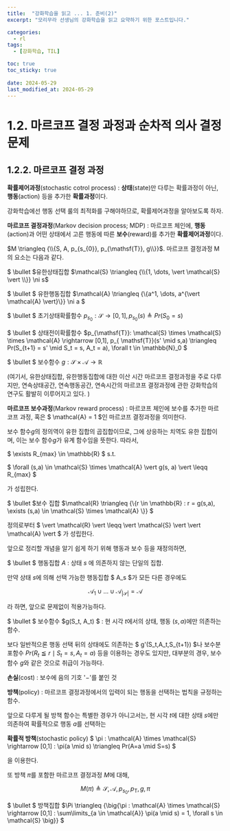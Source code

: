 ```yaml
---
title:  "강화학습을 읽고 ... 1. 준비(2)"
excerpt: "모리무라 선생님의 강화학습을 읽고 요약하기 위한 포스트입니다."

categories:
  - rl
tags:
  - [강화학습, TIL]

toc: true
toc_sticky: true
 
date: 2024-05-29
last_modified_at: 2024-05-29
---
```


# 1.2. 마르코프 결정 과정과 순차적 의사 결정 문제

## 1.2.2. 마르코프 결정 과정

__확률제어과정__(stochastic cotrol process) : __상태__(state)만 다루는 확률과정이 아닌, __행동__(action) 등을 추가한 **확률과정**이다.

강화학습에선 행동 선택 룰의 최적화를 구해야하므로, 확률제어과정을 알아보도록 하자.

__마르코프 결정과정__(Markov decision process; MDP) : 마르코프 체인에, __행동__(action)과 어떤 상태에서 고른 행동에 따른 __보수__(reward)를 추가한 **확률제어과정**이다.

$M \triangleq {\\{S, A, p_{s_{0}}, p_{\mathsf{T}}, g\\}}$. 마르코프 결정과정 M의 요소는 다음과 같다.

$ \bullet $유한상태집합 $\mathcal{S} \triangleq {\\{1, \dots, \vert \mathcal{S} \vert \\}} \ni s$

$ \bullet $ 유한행동집합 $\mathcal{A} \triangleq {\\{a^1, \dots, a^{\vert \mathcal{A} \vert}\\}} \ni a $

$ \bullet $ 초기상태확률함수 $p_{s_{0}}: \mathcal{S} \rightarrow [0,1] , p_{s_{0}}(s) \triangleq Pr(S_{0}=s)$

$ \bullet $ 상태전이확률함수 $p_{\mathsf{T}}: \mathcal{S} \times  \mathcal{S} \times \mathcal{A}  \rightarrow [0,1], p_{ \mathsf{T}}(s' \mid s,a)  \triangleq Pr(S_{t+1} = s'  \mid S_t = s, A_t = a),  \forall t  \in  \mathbb{N}_0 $

$  \bullet $ 보수함수 $g :  \mathcal{S}  \times  \mathcal{A}  \rightarrow  \mathbb{R}$

(여기서, 유한상태집합, 유한행동집합에 대한 이산 시간 마르코프 결정과정을 주로 다루지만, 연속상태공간, 연속행동공간, 연속시간의 마르코프 결정과정에 관한 강화학습의 연구도 활발히 이루어지고 있다. )

__마르코프 보수과정__(Markov reward process) : 마르코프 체인에 보수를 추가한 마르코프 과정, 혹은 $ \mathcal{A} = 1 $인 마르코프 결정과정을 의미한다.

보수 함수$g$의 정의역이 유한 집합의 곱집합이므로, 그에 상응하는 치역도 유한 집합이며, 이는 보수 함수$g$가 유계 함수임을 뜻한다. 따라서, 

$ \exists R_{max} \in \mathbb{R} $ s.t. 

$ \forall (s,a) \in \mathcal{S} \times \mathcal{A} \vert g(s, a) \vert \leqq R_{max} $ 

가 성립한다.

$ \bullet $보수 집합 $\mathcal{R} \triangleq {\\{r \in \mathbb{R} : r = g(s,a), \exists (s,a) \in \mathcal{S} \times \mathcal{A} \\}} $

정의로부터 $ \vert \mathcal{R} \vert \leqq \vert \mathcal{S} \vert \vert \mathcal{A} \vert $ 가 성립한다.

앞으로 정리할 개념을 알기 쉽게 하기 위해 행동과 보수 등을 재정의하면, 

$ \bullet $ 행동집합 $A$ : 상태 $s$ 에 의존하지 않는 단일의 집합.

 만약 상태 $s$에 의해 선택 가능한 행동집합 $ A_s $가 모든 다른 경우에도

$$ \mathcal{A}_1 \cup \dots \cup \mathcal{A}_{\vert \mathcal{S} \vert} = \mathcal{A} $$

라 하면, 앞으로 문제없이 적용가능하다.

$ \bullet $ 보수함수 $g(S_t, A_t) $ :  현 시각 $t$에서의 상태, 행동 $(s,a)$에만 의존하는 함수.

보다 일반적으론 행동 선택 뒤의 상태에도 의존하는 $ g'(S_t,A_t,S_{t+1}) $나 보수분포함수 $Pr(R_t \leqq r \mid S_t = s, A_t = a)$ 등을 이용하는 경우도 있지만, 대부분의 경우, 보수함수 $g$와 같은 것으로 취급이 가능하다. 

__손실__(cost) : 보수에 음의 기호 '$-$'를 붙인 것

__방책__(policy) : 마르코프 결정과정에서의 입력이 되는 행동을 선택하는 법칙을 규정하는 함수.

앞으로 다루게 될 방책 함수는 특별한 경우가 아니고서는, 현 시각 $t$에 대한 상태 $s$에만 의존하여 확률적으로 행동 $a$를 선택하는 

__확률적 방책__(stochastic policy) $ \pi : \mathcal{A} \times \mathcal{S} \rightarrow [0,1] : \pi(a \mid s) \triangleq Pr(A=a \mid S=s) $ 

을 이용한다.

또 방책 $\pi$를 포함한 마르코프 결정과정 $M$에 대해,

$$ M(\pi) \triangleq {\mathcal{S}, \mathcal{A}, p_{s_0}, p_{\mathsf{T}}, g, \pi} $$

$ \bullet $ 방책집합 $\Pi \triangleq {\big\{\pi : \mathcal{A} \times \mathcal{S} \rightarrow [0,1]  :  \sum\limits_{a \in \mathcal{A}} \pi(a \mid s) = 1, \forall s \in \mathcal{S}  \big\}} $





